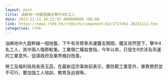 ```yaml
---
layout: post
title: 油麻地一地盤墮鐵支擊中4名工人
date: 2023-11-11 18:22:57.000000000 +08:00
link: https://news.rthk.hk/rthk/ch/component/k2/1727461-20231111.htm
categories: rthk
---
```


油麻地中九龍幹線一個地盤，下午有吊臂車吊運鐵支期間，鐵支突然墮下，擊中4名工人，其中兩人傷勢較重。工業傷亡權益會指，今年以來，已發生9宗涉及吊運的工業意外，促請政府及業界檢討改善。

勞工及福利局局長孫玉菡，在最新這宗事故前表示，要防範工業意外，單靠懲罰並不可行，要加強工人培訓、教育及巡視等。
